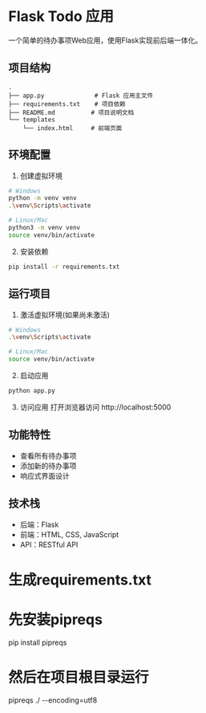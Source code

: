 # Flask Todo 应用

一个简单的待办事项Web应用，使用Flask实现前后端一体化。

## 项目结构

```
.
├── app.py              # Flask 应用主文件
├── requirements.txt    # 项目依赖
├── README.md          # 项目说明文档
└── templates          
    └── index.html     # 前端页面
```

## 环境配置

1. 创建虚拟环境
```bash
# Windows
python -m venv venv
.\venv\Scripts\activate

# Linux/Mac
python3 -m venv venv
source venv/bin/activate
```

2. 安装依赖
```bash
pip install -r requirements.txt
```

## 运行项目

1. 激活虚拟环境(如果尚未激活)
```bash
# Windows
.\venv\Scripts\activate

# Linux/Mac
source venv/bin/activate
```

2. 启动应用
```bash
python app.py
```

3. 访问应用
打开浏览器访问 http://localhost:5000

## 功能特性

- 查看所有待办事项
- 添加新的待办事项
- 响应式界面设计

## 技术栈

- 后端：Flask
- 前端：HTML, CSS, JavaScript
- API：RESTful API

# 生成requirements.txt
# 先安装pipreqs
pip install pipreqs

# 然后在项目根目录运行
pipreqs ./ --encoding=utf8